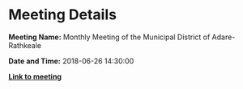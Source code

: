 # Meeting Details

**Meeting Name:** Monthly Meeting of the Municipal District of Adare-Rathkeale

**Date and Time:** 2018-06-26 14:30:00

**<a href="https://www.limerick.ie/council/whats-on/monthly-meeting-municipal-district-adare-rathkeale-37" target="_blank">Link to meeting</a>**
